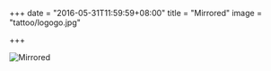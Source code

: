 +++
date = "2016-05-31T11:59:59+08:00"
title = "Mirrored"
image = "tattoo/logogo.jpg"

+++

![Mirrored](/images/art/mirrored.jpg "Mirrored")